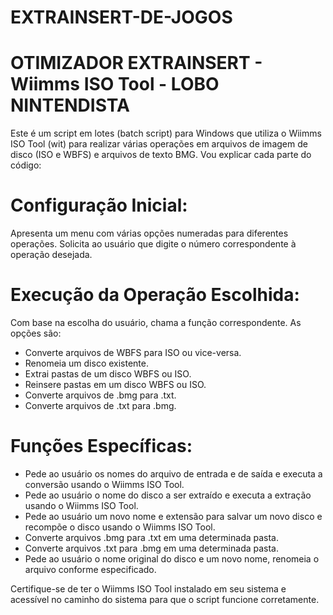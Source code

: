 # EXTRAINSERT-DE-JOGOS

# OTIMIZADOR EXTRAINSERT - Wiimms ISO Tool - LOBO NINTENDISTA

Este é um script em lotes (batch script) para Windows que utiliza o Wiimms ISO Tool (wit) para realizar várias operações em arquivos de imagem de disco (ISO e WBFS) e arquivos de texto BMG. Vou explicar cada parte do código:

# Configuração Inicial:

Apresenta um menu com várias opções numeradas para diferentes operações.
Solicita ao usuário que digite o número correspondente à operação desejada.

# Execução da Operação Escolhida:

Com base na escolha do usuário, chama a função correspondente. As opções são:

  - Converte arquivos de WBFS para ISO ou vice-versa. 
  - Renomeia um disco existente.
  - Extrai pastas de um disco WBFS ou ISO.
  - Reinsere pastas em um disco WBFS ou ISO.
  - Converte arquivos de .bmg para .txt.
  - Converte arquivos de .txt para .bmg.

# Funções Específicas:

- Pede ao usuário os nomes do arquivo de entrada e de saída e executa a conversão usando o Wiimms ISO Tool.
- Pede ao usuário o nome do disco a ser extraído e executa a extração usando o Wiimms ISO Tool.
- Pede ao usuário um novo nome e extensão para salvar um novo disco e recompõe o disco usando o Wiimms ISO Tool.
- Converte arquivos .bmg para .txt em uma determinada pasta.
- Converte arquivos .txt para .bmg em uma determinada pasta.
- Pede ao usuário o nome original do disco e um novo nome, renomeia o arquivo conforme especificado.

Certifique-se de ter o Wiimms ISO Tool instalado em seu sistema e acessível no caminho do sistema para que o script funcione corretamente.
